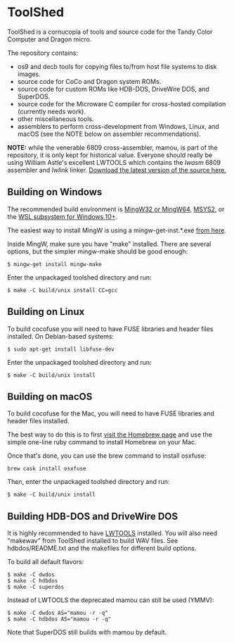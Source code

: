 # ToolShed

ToolShed is a cornucopia of tools and source code for the Tandy Color Computer and Dragon micro.

The repository contains:
- os9 and decb tools for copying files to/from host file systems to disk images.
- source code for CoCo and Dragon system ROMs.
- source code for custom ROMs like HDB-DOS, DriveWire DOS, and SuperDOS.
- source code for the Microware C compiler for cross-hosted compilation (currently needs work).
- other miscellaneous tools.
- assemblers to perform cross-development from Windows, Linux, and macOS (see the NOTE below on assembler recommendations).

**NOTE:** while the venerable 6809 cross-assembler, mamou, is part of the repository, it is only kept for historical value. Everyone should really be using William Astle's excellent LWTOOLS which contains the *lwasm* 6809 assembler and *lwlink* linker. [Download the latest version of the source here.](http://lwtools.projects.l-w.ca)

## Building on Windows

The recommended build environment is [MingW32 or MingW64](http://mingw.org/), [MSYS2](http://msys2.github.io/), or the [WSL subsystem for Windows 10+](https://en.wikipedia.org/wiki/Windows_Subsystem_for_Linux).

The easiest way to install MingW is using a mingw-get-inst.*.exe [from here](http://mingw.org/wiki/Getting_Started).

Inside MingW, make sure you have "make" installed. There are several options, but the simpler mingw-make should be good enough:
```
$ mingw-get install mingw-make
```

Enter the unpackaged toolshed directory and run:
```
$ make -C build/unix install CC=gcc
```

## Building on Linux

To build cocofuse you will need to have FUSE libraries and header files installed. On Debian-based systems:
```
$ sudo apt-get install libfuse-dev
```

Enter the unpackaged toolshed directory and run:
```
$ make -C build/unix install
```

## Building on macOS

To build cocofuse for the Mac, you will need to have FUSE libraries and header files installed. 

The best way to do this is to first [visit the Homebrew page](https://brew.sh) and use the simple one-line ruby command to install Homebrew on your Mac.

Once that's done, you can use the brew command to install osxfuse:

```
brew cask install osxfuse
```

Then, enter the unpackaged toolshed directory and run:
```
$ make -C build/unix install
```

## Building HDB-DOS and DriveWire DOS

It is highly recommended to have [LWTOOLS](http://lwtools.projects.l-w.ca/) installed.  You will also need "makewav" from ToolShed installed to build WAV files.  See hdbdos/README.txt and the makefiles for different build options.

To build all default flavors:
```
$ make -C dwdos
$ make -C hdbdos
$ make -C superdos
```

Instead of LWTOOLS the deprecated mamou can still be used (YMMV):
```
$ make -C dwdos AS="mamou -r -q"
$ make -C hdbdos AS="mamou -r -q"
```

Note that SuperDOS still builds with mamou by default.
